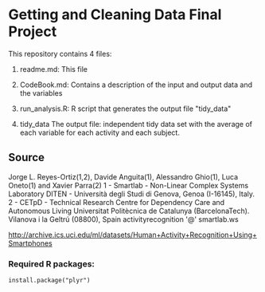 # Getting and Cleaning Data Final Project

This repository contains 4 files:

1) readme.md:		This file

2) CodeBook.md:		Contains a description of the input and output data and the variables

3) run_analysis.R:	R script that generates the output file "tidy_data"

4) tidy_data		The output file: independent tidy data set with the average of each variable for each activity and each subject.


## Source
Jorge L. Reyes-Ortiz(1,2), Davide Anguita(1), Alessandro Ghio(1), Luca Oneto(1) and Xavier Parra(2)
1 - Smartlab - Non-Linear Complex Systems Laboratory
DITEN - Università degli Studi di Genova, Genoa (I-16145), Italy. 
2 - CETpD - Technical Research Centre for Dependency Care and Autonomous Living
Universitat Politècnica de Catalunya (BarcelonaTech). Vilanova i la Geltrú (08800), Spain
activityrecognition '@' smartlab.ws 

http://archive.ics.uci.edu/ml/datasets/Human+Activity+Recognition+Using+Smartphones

### Required R packages:

```{r}
install.package("plyr")
```
